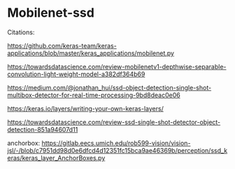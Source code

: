 # Mobilenet-ssd



Citations:

https://github.com/keras-team/keras-applications/blob/master/keras_applications/mobilenet.py

https://towardsdatascience.com/review-mobilenetv1-depthwise-separable-convolution-light-weight-model-a382df364b69


https://medium.com/@jonathan_hui/ssd-object-detection-single-shot-multibox-detector-for-real-time-processing-9bd8deac0e06


https://keras.io/layers/writing-your-own-keras-layers/


https://towardsdatascience.com/review-ssd-single-shot-detector-object-detection-851a94607d11


anchorbox:  https://gitlab.eecs.umich.edu/rob599-vision/vision-jsl/-/blob/c7951dd98d0e6dfcd4d12351fc15bca9ae46369b/perception/ssd_keras/keras_layer_AnchorBoxes.py